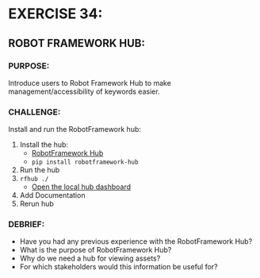 # EXERCISE 34:
## ROBOT FRAMEWORK HUB:
### PURPOSE:
Introduce users to Robot Framework Hub to make management/accessibility of keywords easier.

### CHALLENGE:
Install and run the RobotFramework hub:

1. Install the hub:
   - [RobotFramework Hub](https://github.com/boakley/robotframework-hub)
   - ```pip install robotframework-hub```
2. Run the hub
3. ```rfhub ./```
   - [Open the local hub dashboard](http://127.0.0.1:7070/dashboard/)
4. Add Documentation
5. Rerun hub

### DEBRIEF:
- Have you had any previous experience with the RobotFramework Hub?
- What is the purpose of RobotFramework Hub?
- Why do we need a hub for viewing assets?
- For which stakeholders would this information be useful for?
